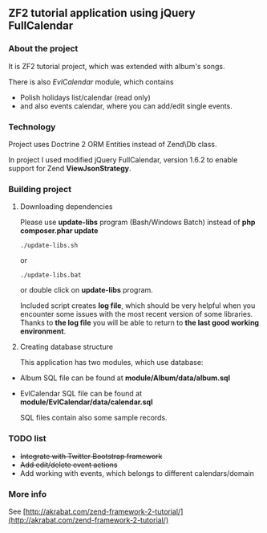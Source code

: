 ## ZF2 tutorial application using jQuery FullCalendar ##


### About the project ###

It is ZF2 tutorial project, which was extended with album's songs.

There is also *EvlCalendar* module, which contains

*   Polish holidays list/calendar (read only)
*   and also events calendar, where you can add/edit single events.



### Technology ###

Project uses Doctrine 2 ORM Entities instead of Zend\Db class.

In project I used modified jQuery FullCalendar, version 1.6.2 to enable support for Zend **ViewJsonStrategy**.



### Building project ###

1.  Downloading dependencies

    Please use **update-libs** program (Bash/Windows Batch) instead of **php composer.phar update**

    ```shell
    ./update-libs.sh
    ```

    or 

    ```shell
    ./update-libs.bat
    ```

    or double click on **update-libs** program.

    Included script creates **log file**, which should be very helpful when you encounter some issues
    with the most recent version of some libraries.
    Thanks to **the log file** you will be able to return to **the last good working environment**.

2.  Creating database structure

    This application has two modules, which use database:

*   Album
    SQL file can be found at **module/Album/data/album.sql**

*   EvlCalendar
    SQL file can be found at **module/EvlCalendar/data/calendar.sql**

    SQL files contain also some sample records.



### TODO list ###

*   ~~Integrate with Twitter Bootstrap framework~~
*   ~~Add edit/delete event actions~~
*   Add working with events, which belongs to different calendars/domain


### More info ###

See [http://akrabat.com/zend-framework-2-tutorial/](http://akrabat.com/zend-framework-2-tutorial/)